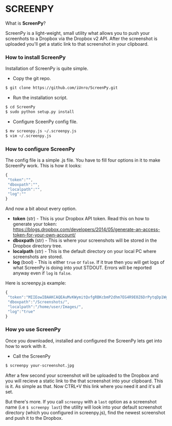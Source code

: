 # SCREENPY

What is **ScreenPy**?

ScreenPy is a light-weight, small utility what allows you to push your screenhots to a Dropbox via the Dropbox v2 API. After the screenshot is uploaded you'll get a static link to that screenshot in your clipboard.


### How to install ScreenPy

Installation of ScreenPy is quite simple.

-  Copy the git repo.
```bash
$ git clone https://github.com/iUnro/ScreenPy.git
```
-  Run the installation script.
```bash
$ cd ScreenPy
$ sudo python setup.py install
```
- Configure SceenPy config file.
```bash
$ mv screenpy.js ~/.screenpy.js
$ vim ~/.screenpy.js
```

### How to configure ScreenPy

The config file is a simple .js file. You have to fill four options in it to make ScreenPy work.
This is how it looks:
```js
{
 "token":"",
 "dboxpath":"",
 "localpath":"",
 "log":""
}
```
And now a bit about every option.
- **token** (str) - This is your Dropbox API token. Read this on how to generate your token:  https://blogs.dropbox.com/developers/2014/05/generate-an-access-token-for-your-own-account/
- **dboxpath** (str) - This is where your screenshots will be stored in the Dropbox directory tree.
- **localpath** (str) - This is the default directory on your local PC where screenshots are stored.
- **log** (bool) - This is either `true` or `false`. If it true then you will get logs of what ScreenPy is doing into yout STDOUT. Errors will be reported anyway even if `log` is `false`.

Here is screenpy.js example:
```js
{
 "token":"MIIEowIBAAKCAQEAuMvKWymitQvfgRBKcbmP2dhm7EG4R9E0Z6DrPytqDp1WgShM",
 "dboxpath":"/Screenshots/",
 "localpath":"/home/user/Images/",
 "log":"true"
}
```

### How yo use ScreenPy

Once you downloaded, installed and configured the ScreenPy lets get into how to work with it.

- Call the ScreenPy
```bash
$ screenpy your-screenshot.jpg
```
After a few second your screenshot will be uploaded to the Dropbox and you will recieve a static link to the that screenshot into your clipboard.
This is it. As simple as that. Now CTRL+V this link where you need it and it's all set.

But there's more. If you call `screenpy` with a `last` option as a screenshot name (i.e `$ screenpy last`) the utility will look into your default screenshot directory (which you configured in screenpy.js), find the newest screenshot and push it to the Dropbox.
